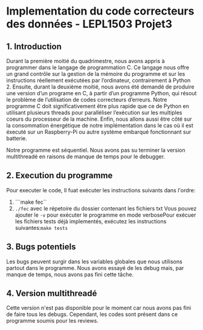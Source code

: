 # Implementation du code correcteurs des données - LEPL1503 Projet3 

## 1. Introduction

Durant la première moitié du quadrimestre, nous avons appris à programmer dans le langage
de programmation C. Ce langage nous offre un grand contrôle sur la gestion de la mémoire du
programme et sur les instructions réellement exécutées par l’ordinateur, contrairement à Python 2.
Ensuite, durant la deuxième moitié, nous avons été demandé de produire une version d’un programe
en C, à partir d’un programme Python, qui résout le problème de l’utilisation de codes correcteurs
d’erreurs.
Notre programme C doit significativement être plus rapide que ce de Python en utilisant
plusieurs threads pour paralléliser l’exécution sur les multiples coeurs du processeur de la machine.
Enfin, nous allons aussi être côté sur la consommation énergétique de notre implémentation dans le cas
où il est éxecuté sur un Raspberry-Pi ou autre système embarqué fonctionnant sur batterie.

Notre programme est séquentiel. Nous avons pas su terminer la version multithreadé en raisons de manque de temps pour le debugger.

## 2. Execution du programme
Pour executer le code, Il fuat exécuter les instructions suivants dans l'ordre:
1.  ```make fec``
2. ```./fec``` avec le répetoire du dossier contenant les fichiers txt
Vous pouvez ajouter le ```-v``` pour exécuter le programme en mode verbosePour exécuer les fichiers tests déjà implementés, exécutez les instructions suivantes:```make tests```
## 3. Bugs potentiels
Les bugs peuvent surgir dans les variables globales que nous utilisons partout dans le programme. Nous avons essayé de les debug mais, par manque de temps, nous avons pas fini cette tâche.

## 4. Version multithreadé
Cette version n'est pas disponible pour le moment car nous avons pas fini de faire tous les debugs. Cependant, les codes sont présent dans ce programme soumis pour les reviews.